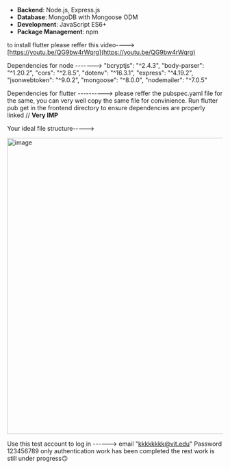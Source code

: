 - **Backend**: Node.js, Express.js
- **Database**: MongoDB with Mongoose ODM
- **Development**: JavaScript ES6+
- **Package Management**: npm

to install flutter please reffer this video----> [https://youtu.be/QG9bw4rWqrg](https://youtu.be/QG9bw4rWqrg)

Dependencies for node ------->
    "bcryptjs": "^2.4.3",
    "body-parser": "^1.20.2",
    "cors": "^2.8.5",
    "dotenv": "^16.3.1",
    "express": "^4.19.2",
    "jsonwebtoken": "^9.0.2",
    "mongoose": "^8.0.0",
    "nodemailer": "^7.0.5"


Dependencies for flutter ---------->
  please reffer the pubspec.yaml file for the same, you can very well copy the same file for convinience.
  Run flutter pub get in the frontend directory to ensure dependencies are properly linked // **Very IMP**

Your ideal file structure----->

<img width="666" height="692" alt="image" src="https://github.com/user-attachments/assets/b35aac5f-38b4-4ca5-9aae-c445badabd37" />

Use this test account to log in ------>
email
"kkkkkkkk@vit.edu"
Password
123456789
only authentication work has been completed the rest work is still under progress🙃


